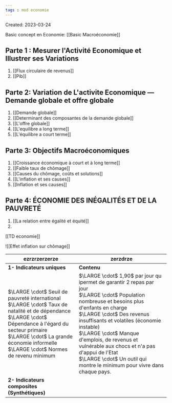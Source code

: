 ```yaml
---
tags : mod economie
---
```


Created: 2023-03-24

Basic concept en Economie:
[[Basic Macroéconomie]] 

##  Parte 1 :  Mesurer l'Activité Economique et Illustrer ses Variations
1. [[Flux circulaire de revenus]] 
2. [[Pib]] 

## Parte 2: Variation de L'activite Economique — Demande globale et offre globale 
 1. [[Demande globale]] 
 2. [[Determinant des composantes de la demande globale]] 
 3. [[L'offre globale]] 
 4. [[L'equilibre a long terme]]
 5. [[L'équilibre a court terme]]

## Parte 3: Objectifs Macroéconomiques
1. [[Croissance économique à court et à long terme]] 
2. [[Faible taux de chômage]] 
3. [[Causes du chômage, coûts et solutions]] 
4. [[L'inflation et ses causes]] 
5. [[Inflation et ses causes]] 

## Parte 4: ÉCONOMIE DES INÉGALITÉS ET DE LA PAUVRETÉ
1. [[La relation entre égalité et équité]] 
2. 


[[TD economie]] 

![[Effet inflation sur chômage]]





| ezrzrzerzerze                                                                                                                                                                                                                                                    | zerzdrze                                                                                                                                                                                                                                                                                                                                                                                                               |
| ---------------------------------------------------------------------------------------------------------------------------------------------------------------------------------------------------------------------------------------------------------------- | ---------------------------------------------------------------------------------------------------------------------------------------------------------------------------------------------------------------------------------------------------------------------------------------------------------------------------------------------------------------------------------------------------------------------- |
| **1- Indicateurs uniques**                                                                                                                                                                                                                                       | **Contenu**                                                                                                                                                                                                                                                                                                                                                                                                            |
| $\LARGE \cdot$ Seuil de pauvreté international <br> $\LARGE \cdot$ Taux de natalité et de dépendance <br> $\LARGE \cdot$ Dépendance à l'égard du secteur primaire <br> $\LARGE \cdot$ La grande économie informelle <br> $\LARGE \cdot$ Normes de revenu minimum | $\LARGE \cdot$ 1,90$ par jour qu ipermet de garantir 2 repas par jour <br> $\LARGE \cdot$ Population nombreuse et besoins plus d'enfants en charge <br> $\LARGE \cdot$ Des revenus insuffisants et volatiles (économie instable) <br> $\LARGE \cdot$ Manque d'emplois, de revenus et vulnérable aux chocs et n'a pas d'appui de l'Etat <br> $\LARGE \cdot$ Un outil qui montre le minimum pour vivre dans chaque pays. |
| **2- Indicateurs composites (Synthétiques)**                                                                                                                                                                                                                     |                                                                                                                                                                                                                                                                                                                                                                                                                                                                                                                                                                                                                                                                                         |                                                                                                                                                                                                                                                                                                                                                                                                                        |

